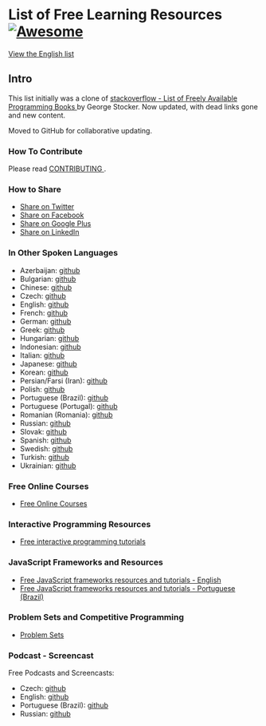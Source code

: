 <h1>
 List of Free Learning Resources
 <a href="https://github.com/sindresorhus/awesome">
  <img alt="Awesome" src="https://cdn.rawgit.com/sindresorhus/awesome/d7305f38d29fed78fa85652e3a63e154dd8e8829/media/badge.svg"/>
 </a>
</h1>
<p>
 <a href="/free-programming-books.md">
  View the English list
 </a>
</p>
<h2>
 Intro
</h2>
<p>
 This list initially was a clone of
 <a href="http://web.archive.org/web/20130824154208/http://stackoverflow.com/a/392926">
  stackoverflow - List of Freely Available Programming Books
 </a>
 by George Stocker. Now updated, with dead links gone and new content.
</p>
<p>
 Moved to GitHub for collaborative updating.
</p>
<h3>
 How To Contribute
</h3>
<p>
 Please read
 <a href="/CONTRIBUTING.md">
  CONTRIBUTING
 </a>
 .
</p>
<h3>
 How to Share
</h3>
<ul>
 <li>
  <a href="http://twitter.com/home?status=https://github.com/vhf/free-programming-books%0AFree%20Programming%20Books">
   Share on Twitter
  </a>
 </li>
 <li>
  <a href="http://www.facebook.com/sharer/sharer.php?s=100&p[url]=https://github.com/vhf/free-programming-books&p[images][0]=&p[title]=Free%20Programming%20Books&p[summary]=">
   Share on Facebook
  </a>
 </li>
 <li>
  <a href="https://plus.google.com/share?url=https://github.com/vhf/free-programming-books">
   Share on Google Plus
  </a>
 </li>
 <li>
  <a href="http://www.linkedin.com/shareArticle?mini=true&url=https://github.com/vhf/free-programming-books&title=Free%20Programming%20Books&summary=&source=">
   Share on LinkedIn
  </a>
 </li>
</ul>
<h3>
 In Other Spoken Languages
</h3>
<ul>
 <li>
  Azerbaijan:
  <a href="/free-programming-books-az.md">
   github
  </a>
 </li>
 <li>
  Bulgarian:
  <a href="/free-programming-books-bg.md">
   github
  </a>
 </li>
 <li>
  Chinese:
  <a href="/free-programming-books-zh.md">
   github
  </a>
 </li>
 <li>
  Czech:
  <a href="/free-programming-books-cs.md">
   github
  </a>
 </li>
 <li>
  English:
  <a href="/free-programming-books.md">
   github
  </a>
 </li>
 <li>
  French:
  <a href="/free-programming-books-fr.md">
   github
  </a>
 </li>
 <li>
  German:
  <a href="/free-programming-books-de.md">
   github
  </a>
 </li>
 <li>
  Greek:
  <a href="/free-programming-books-gr.md">
   github
  </a>
 </li>
 <li>
  Hungarian:
  <a href="/free-programming-books-hu.md">
   github
  </a>
 </li>
 <li>
  Indonesian:
  <a href="/free-programming-books-id.md">
   github
  </a>
 </li>
 <li>
  Italian:
  <a href="/free-programming-books-it.md">
   github
  </a>
 </li>
 <li>
  Japanese:
  <a href="/free-programming-books-ja.md">
   github
  </a>
 </li>
 <li>
  Korean:
  <a href="/free-programming-books-ko.md">
   github
  </a>
 </li>
 <li>
  Persian/Farsi (Iran):
  <a href="/free-programming-books-fa_IR.md">
   github
  </a>
 </li>
 <li>
  Polish:
  <a href="/free-programming-books-pl.md">
   github
  </a>
 </li>
 <li>
  Portuguese (Brazil):
  <a href="/free-programming-books-pt_BR.md">
   github
  </a>
 </li>
 <li>
  Portuguese (Portugal):
  <a href="/free-programming-books-pt_PT.md">
   github
  </a>
 </li>
 <li>
  Romanian (Romania):
  <a href="/free-programming-books-ro.md">
   github
  </a>
 </li>
 <li>
  Russian:
  <a href="/free-programming-books-ru.md">
   github
  </a>
 </li>
 <li>
  Slovak:
  <a href="/free-programming-books-sk.md">
   github
  </a>
 </li>
 <li>
  Spanish:
  <a href="/free-programming-books-es.md">
   github
  </a>
 </li>
 <li>
  Swedish:
  <a href="/free-programming-books-se.md">
   github
  </a>
 </li>
 <li>
  Turkish:
  <a href="/free-programming-books-tr.md">
   github
  </a>
 </li>
 <li>
  Ukrainian:
  <a href="/free-programming-books-ua.md">
   github
  </a>
 </li>
</ul>
<h3>
 Free Online Courses
</h3>
<ul>
 <li>
  <a href="/free-courses-en.md">
   Free Online Courses
  </a>
 </li>
</ul>
<h3>
 Interactive Programming Resources
</h3>
<ul>
 <li>
  <a href="/free-programming-interactive-tutorials-en.md">
   Free interactive programming tutorials
  </a>
 </li>
</ul>
<h3>
 JavaScript Frameworks and Resources
</h3>
<ul>
 <li>
  <a href="/javascript-frameworks-resources.md">
   Free JavaScript frameworks resources and tutorials - English
  </a>
 </li>
 <li>
  <a href="/javascript-frameworks-resources-pt_BR.md">
   Free JavaScript frameworks resources and tutorials - Portuguese (Brazil)
  </a>
 </li>
</ul>
<h3>
 Problem Sets and Competitive Programming
</h3>
<ul>
 <li>
  <a href="/problem-sets-competitive-programming.md">
   Problem Sets
  </a>
 </li>
</ul>
<h3>
 Podcast - Screencast
</h3>
<p>
 Free Podcasts and Screencasts:
</p>
<ul>
 <li>
  Czech:
  <a href="/free-podcasts-screencasts-cs.md">
   github
  </a>
 </li>
 <li>
  English:
  <a href="/free-podcasts-screencasts-en.md">
   github
  </a>
 </li>
 <li>
  Portuguese (Brazil):
  <a href="/free-podcasts-screencasts-pt_BR.md">
   github
  </a>
 </li>
 <li>
  Russian:
  <a href="/free-podcasts-screencasts-ru.md">
   github
  </a>
 </li>
</ul>
